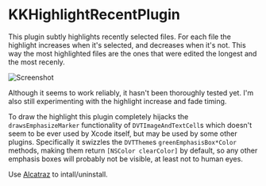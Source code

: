KKHighlightRecentPlugin
=======================

This plugin subtly highlights recently selected files. For each file the highlight increases when it's selected, and decreases when it's not. This way the most highlighted files are the ones that were edited the longest and the most recenly.

![Screenshot](https://raw.githubusercontent.com/karolkozub/KKHighlightRecentPlugin/master/screenshot.png)

Although it seems to work reliably, it hasn't been thoroughly tested yet. I'm also still experimenting with the highlight increase and fade timing.

To draw the highlight this plugin completely hijacks the `drawsEmphasizeMarker` functionality of `DVTImageAndTextCell`s which doesn't seem to be ever used by Xcode itself, but may be used by some other plugins. Specifically it swizzles the `DVTTheme`s `greenEmphasisBox*Color` methods, making them return `[NSColor clearColor]` by default, so any other emphasis boxes will probably not be visible, at least not to human eyes.

Use [Alcatraz](http://alcatraz.io/) to intall/uninstall.
